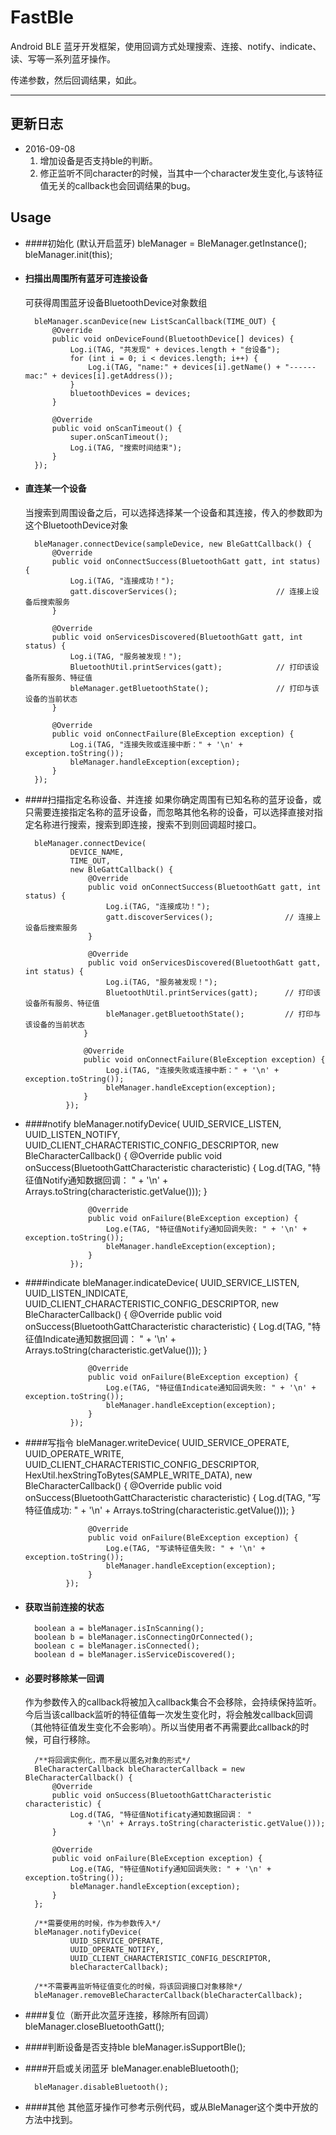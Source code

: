 # FastBle
Android BLE 蓝牙开发框架，使用回调方式处理搜索、连接、notify、indicate、读、写等一系列蓝牙操作。

传递参数，然后回调结果，如此。

***

## 更新日志
- 2016-09-08 
	1. 增加设备是否支持ble的判断。
	2. 修正监听不同character的时候，当其中一个character发生变化,与该特征值无关的callback也会回调结果的bug。


## Usage

- ####初始化 (默认开启蓝牙)
        bleManager = BleManager.getInstance();
        bleManager.init(this);

- #### 扫描出周围所有蓝牙可连接设备
	可获得周围蓝牙设备BluetoothDevice对象数组

        bleManager.scanDevice(new ListScanCallback(TIME_OUT) {
            @Override
            public void onDeviceFound(BluetoothDevice[] devices) {
                Log.i(TAG, "共发现" + devices.length + "台设备");
                for (int i = 0; i < devices.length; i++) {
                    Log.i(TAG, "name:" + devices[i].getName() + "------mac:" + devices[i].getAddress());
                }
                bluetoothDevices = devices;
            }

            @Override
            public void onScanTimeout() {
                super.onScanTimeout();
                Log.i(TAG, "搜索时间结束");
            }
        });

- #### 直连某一个设备
	当搜索到周围设备之后，可以选择选择某一个设备和其连接，传入的参数即为这个BluetoothDevice对象

        bleManager.connectDevice(sampleDevice, new BleGattCallback() {
            @Override
            public void onConnectSuccess(BluetoothGatt gatt, int status) {
                Log.i(TAG, "连接成功！");
                gatt.discoverServices();                	  // 连接上设备后搜索服务
            }

            @Override
            public void onServicesDiscovered(BluetoothGatt gatt, int status) {
                Log.i(TAG, "服务被发现！");
                BluetoothUtil.printServices(gatt);            // 打印该设备所有服务、特征值
                bleManager.getBluetoothState();               // 打印与该设备的当前状态
            }

            @Override
            public void onConnectFailure(BleException exception) {
                Log.i(TAG, "连接失败或连接中断：" + '\n' + exception.toString());
                bleManager.handleException(exception);
            }
        });
            

- ####扫描指定名称设备、并连接
	如果你确定周围有已知名称的蓝牙设备，或只需要连接指定名称的蓝牙设备，而忽略其他名称的设备，可以选择直接对指定名称进行搜索，搜索到即连接，搜索不到则回调超时接口。

        bleManager.connectDevice(
                DEVICE_NAME,
                TIME_OUT,
                new BleGattCallback() {
                    @Override
                    public void onConnectSuccess(BluetoothGatt gatt, int status) {
                        Log.i(TAG, "连接成功！");
                        gatt.discoverServices();                // 连接上设备后搜索服务
                    }

                    @Override
                    public void onServicesDiscovered(BluetoothGatt gatt, int status) {
                        Log.i(TAG, "服务被发现！");
                        BluetoothUtil.printServices(gatt);      // 打印该设备所有服务、特征值
                        bleManager.getBluetoothState();         // 打印与该设备的当前状态
                   }

                   @Override
                   public void onConnectFailure(BleException exception) {
                        Log.i(TAG, "连接失败或连接中断：" + '\n' + exception.toString());
                        bleManager.handleException(exception);
                   }
               });

- ####notify
        bleManager.notifyDevice(
                UUID_SERVICE_LISTEN,
                UUID_LISTEN_NOTIFY,
                UUID_CLIENT_CHARACTERISTIC_CONFIG_DESCRIPTOR,
                new BleCharacterCallback() {
                    @Override
                    public void onSuccess(BluetoothGattCharacteristic characteristic) {
                        Log.d(TAG, "特征值Notify通知数据回调： "
                                + '\n' + Arrays.toString(characteristic.getValue()));
                    }

                    @Override
                    public void onFailure(BleException exception) {
                        Log.e(TAG, "特征值Notify通知回调失败: " + '\n' + exception.toString());
                        bleManager.handleException(exception);
                    }
                });

- ####indicate
         bleManager.indicateDevice(
                UUID_SERVICE_LISTEN,
                UUID_LISTEN_INDICATE,
                UUID_CLIENT_CHARACTERISTIC_CONFIG_DESCRIPTOR,
                new BleCharacterCallback() {
                    @Override
                    public void onSuccess(BluetoothGattCharacteristic characteristic) {
                        Log.d(TAG, "特征值Indicate通知数据回调： "
                                + '\n' + Arrays.toString(characteristic.getValue()));
                    }

                    @Override
                    public void onFailure(BleException exception) {
                        Log.e(TAG, "特征值Indicate通知回调失败: " + '\n' + exception.toString());
                        bleManager.handleException(exception);
                    }
                });

- ####写指令
        bleManager.writeDevice(
                UUID_SERVICE_OPERATE,
                UUID_OPERATE_WRITE,
                UUID_CLIENT_CHARACTERISTIC_CONFIG_DESCRIPTOR,
                HexUtil.hexStringToBytes(SAMPLE_WRITE_DATA),
                new BleCharacterCallback() {
                    @Override
                    public void onSuccess(BluetoothGattCharacteristic characteristic) {
                        Log.d(TAG, "写特征值成功: "
                                + '\n' + Arrays.toString(characteristic.getValue()));
                    }

                    @Override
                    public void onFailure(BleException exception) {
                        Log.e(TAG, "写读特征值失败: " + '\n' + exception.toString());
                        bleManager.handleException(exception);
                    }
               });

- #### 获取当前连接的状态
		boolean a = bleManager.isInScanning();
		boolean b = bleManager.isConnectingOrConnected();
		boolean c = bleManager.isConnected();
		boolean d = bleManager.isServiceDiscovered();

- #### 必要时移除某一回调
	作为参数传入的callback将被加入callback集合不会移除，会持续保持监听。今后当该callback监听的特征值每一次发生变化时，将会触发callback回调（其他特征值发生变化不会影响）。所以当使用者不再需要此callback的时候，可自行移除。

		/**将回调实例化，而不是以匿名对象的形式*/
    	BleCharacterCallback bleCharacterCallback = new BleCharacterCallback() {
        	@Override
        	public void onSuccess(BluetoothGattCharacteristic characteristic) {
            	Log.d(TAG, "特征值Notificaty通知数据回调： "
                    + '\n' + Arrays.toString(characteristic.getValue()));
        	}

        	@Override
        	public void onFailure(BleException exception) {
            	Log.e(TAG, "特征值Notify通知回调失败: " + '\n' + exception.toString());
            	bleManager.handleException(exception);
        	}
    	};

		/**需要使用的时候，作为参数传入*/
        bleManager.notifyDevice(
                UUID_SERVICE_OPERATE,
                UUID_OPERATE_NOTIFY,
                UUID_CLIENT_CHARACTERISTIC_CONFIG_DESCRIPTOR,
                bleCharacterCallback);

        /**不需要再监听特征值变化的时候，将该回调接口对象移除*/
        bleManager.removeBleCharacterCallback(bleCharacterCallback);


- ####复位（断开此次蓝牙连接，移除所有回调）
        bleManager.closeBluetoothGatt();

- ####判断设备是否支持ble
		bleManager.isSupportBle();

- ####开启或关闭蓝牙
		bleManager.enableBluetooth();

		bleManager.disableBluetooth();

- ####其他
    其他蓝牙操作可参考示例代码，或从BleManager这个类中开放的方法中找到。


